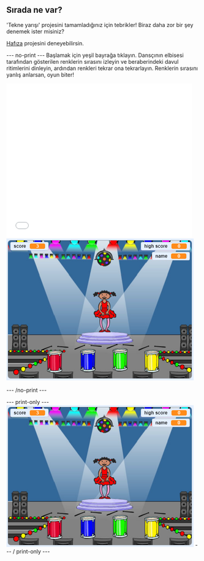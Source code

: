 ## Sırada ne var?

'Tekne yarışı' projesini tamamladığınız için tebrikler! Biraz daha zor bir şey denemek ister misiniz?

[Hafıza](https://projects.raspberrypi.org/en/projects/memory?utm_source=pathway&utm_medium=whatnext&utm_campaign=projects) projesini deneyebilirsin.

\--- no-print \--- Başlamak için yeşil bayrağa tıklayın. Dansçının elbisesi tarafından gösterilen renklerin sırasını izleyin ve beraberindeki davul ritimlerini dinleyin, ardından renkleri tekrar ona tekrarlayın. Renklerin sırasını yanlış anlarsan, oyun biter!

<div class="scratch-preview">
  <iframe allowtransparency="true" width="485" height="402" src="//scratch.mit.edu/projects/embed/284452634/?autostart=false" frameborder="0" allowfullscreen scrolling="no" mark="crwd-mark"></iframe> <img src="images/memory-screenshot.png" />
</div>

\--- /no-print \---

\--- print-only \--- ![screenshot of finished game](images/memory-screenshot.png) \--- / print-only \---